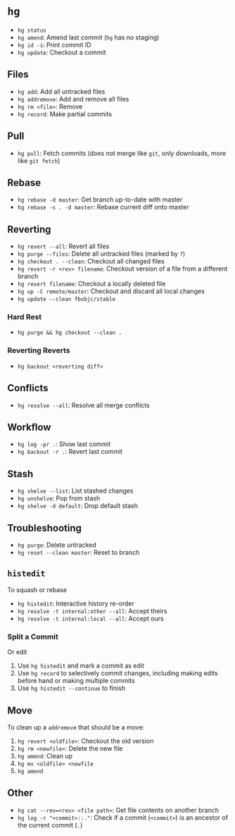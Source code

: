 # `hg`

- `hg status`
- `hg amend`: Amend last commit (`hg` has no staging)
- `hg id -i`: Print commit ID
- `hg update`: Checkout a commit

## Files

- `hg add`: Add all untracked files
- `hg addremove`: Add and remove all files
- `hg rm <file>`: Remove
- `hg record`: Make partial commits

## Pull

- `hg pull`: Fetch commits (does not merge like `git`, only downloads, more like `git fetch`)

## Rebase

- `hg rebase -d master`: Get branch up-to-date with master
- `hg rebase -s . -d master`: Rebase current diff onto master

## Reverting

- `hg revert --all`: Revert all files
- `hg purge --files`: Delete all untracked files (marked by `?`)
- `hg checkout . --clean`: Checkout all changed files
- `hg revert -r <rev> filename`: Checkout version of a file from a different branch
- `hg revert filename`: Checkout a locally deleted file
- `hg up -C remote/master`: Checkout and discard all local changes
- `hg update --clean fbobjc/stable`

### Hard Rest

- `hg purge && hg checkout --clean .`

### Reverting Reverts

- `hg backout <reverting diff>`

## Conflicts

- `hg resolve --all`: Resolve all merge conflicts

## Workflow

- `hg log -pr .`: Show last commit
- `hg backout -r .`: Revert last commit

## Stash

- `hg shelve --list`: List stashed changes
- `hg unshelve`: Pop from stash
- `hg shelve -d default`: Drop default stash

## Troubleshooting

- `hg purge`: Delete untracked
- `hg reset --clean master`: Reset to branch

## `histedit`

To squash or rebase

- `hg histedit`: Interactive history re-order
- `hg resolve -t internal:other --all`: Accept theirs
- `hg resolve -t internal:local --all`: Accept ours

### Split a Commit

Or edit

1. Use `hg histedit` and mark a commit as edit
2. Use `hg record` to selectively commit changes, including making edits before hand or making multiple commits
3. Use `hg histedit --continue` to finish

## Move

To clean up a `addremove` that should be a move:

1. `hg revert <oldfile>`: Checkout the old version
2. `hg rm <newfile>`: Delete the new file
3. `hg amend`: Clean up
4. `hg mv <oldfile> <newfile`
5. `hg amend`

## Other

- `hg cat --rev=<rev> <file path>`: Get file contents on another branch
- `hg log -r "<commit>::."`: Check if a commit (`<commit>`) is an ancestor of the current commit (`.`)
